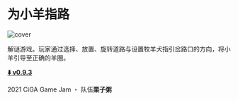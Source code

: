 # 为小羊指路

![cover](assets/cover.png)

解谜游戏。玩家通过选择、放置、旋转道路与设置牧羊犬指引岔路口的方向，将小羊引导至正确的羊圈。

**[:arrow_down: v0.9.3](https://github.com/kawa-yoiko/sheepdog/releases/tag/v0.9.3)**

2021 CiGA Game Jam ・ 队伍**栗子粥**
